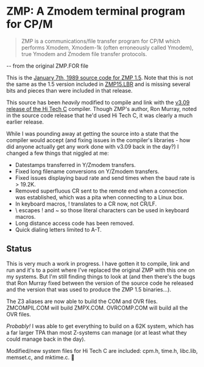 # ZMP: A Zmodem terminal program for CP/M

> ZMP is a communications/file transfer program for CP/M which performs
> Xmodem, Xmodem-1k (often erroneously called Ymodem), true Ymodem and
> Zmodem file transfer protocols.

-- from the original ZMP.FOR file

This is the
[January 7th, 1989 source code for ZMP 1.5](http://www.classiccmp.org/cpmarchives/cpm/Software/WalnutCD/cpm/modems/zmodem/zmp-src.lbr).
Note that this is not the same as the 1.5 version included in
[ZMP15.LBR](http://www.classiccmp.org/cpmarchives/cpm/Software/WalnutCD/cpm/modems/zmodem/zmp15.lbr)
and is missing several bits and pieces than were included in that release.

This source has been *heavily* modified to compile and link with the
[v3.09 release of the Hi Tech C](http://www.classiccmp.org/cpmarchives/cpm/Software/WalnutCD/cpm/hitech-c/)
compiler. Though ZMP's author, Ron Murray, noted in the source code release
that he'd used Hi Tech C, it was clearly a much earlier release.

While I was pounding away at getting the source into a state that the
compiler would accept (and fixing issues in the compiler's libraries - how
did anyone actually get any work done with v3.09 back in the day?) I changed
a few things that niggled at me:

* Datestamps transferred in Y/Zmodem transfers.
* Fixed long filename conversions on Y/Zmodem transfers.
* Fixed issues displaying baud rate and send times when the baud rate
  is > 19.2K.
* Removed superfluous CR sent to the remote end when a connection was
  established, which was a pita when connecting to a Linux box.
* In keyboard macros, ! translates to a CR now, not CR/LF.
* \ escapes ! and ~ so those literal characters can be used in keyboard macros.
* Long distance access code has been removed.
* Quick dialing letters limited to A-T.

## Status

This is very much a work in progress. I have gotten it to compile, link and
run and it's to a point where I've replaced the original ZMP with this one
on my systems. But I'm still finding things to look at (and then there's
the bugs that Ron Murray fixed between the version of the source code he
released and the version that was used to produce the ZMP 1.5 binaries...).

The Z3 aliases are now able to build the COM and OVR files. ZMCOMPIL.COM
will build ZMPX.COM. OVRCOMP.COM will build all the OVR files.

*Probably!* I was able to get everything to build on a 62K system, which
has a far larger TPA than most Z-systems can manage (or at least what
they could manage back in the day).

Modified/new system files for Hi Tech C are included: cpm.h, time.h,
libc.lib, memset.c, and mktime.c.


